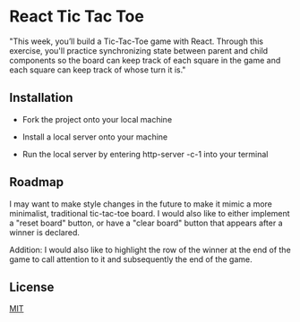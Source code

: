 
# React Tic Tac Toe

"This week, you’ll build a Tic-Tac-Toe game with React. Through this exercise, you'll practice synchronizing state between parent and child components so the board can keep track of each square in the game and each square can keep track of whose turn it is."
## Installation

- Fork the project onto your local machine

- Install a local server onto your machine

- Run the local server by entering http-server -c-1 into your terminal

## Roadmap

I may want to make style changes in the future to make it mimic a more minimalist, traditional tic-tac-toe board. I would also like to either implement a "reset board" button, or have a "clear board" button that appears after a winner is declared.

Addition: I would also like to highlight the row of the winner at the end of the game to call attention to it and subsequently the end of the game.
## License

[MIT](https://choosealicense.com/licenses/mit/)

